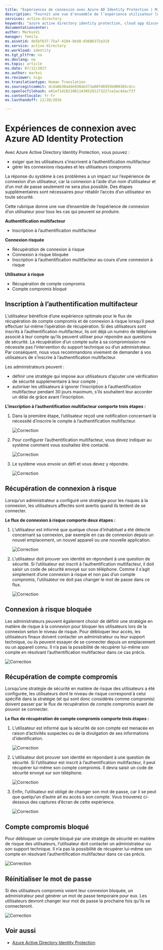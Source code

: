 ```yaml
---
title: "Expériences de connexion avec Azure AD Identity Protection | Microsoft Docs"
description: "Fournit une vue d’ensemble de l’expérience utilisateur lorsque Identity Protection a atténué ou corrigé la connexion d’un utilisateur ou lorsque l’authentification multifacteur est requise par une stratégie."
services: active-directory
keywords: "azure active directory identity protection, cloud app discovery, gestion d’applications, sécurité, risque, niveau de risque, vulnérabilité, stratégie de sécurité"
documentationcenter: 
author: MarkusVi
manager: femila
ms.assetid: de5bf637-75a7-4104-b6d8-03686372a319
ms.service: active-directory
ms.workload: identity
ms.tgt_pltfrm: na
ms.devlang: na
ms.topic: article
ms.date: 07/12/2017
ms.author: markvi
ms.reviewer: nigu
ms.translationtype: Human Translation
ms.sourcegitcommit: dcda8b30adde930ab373a087d6955b900365c4cc
ms.openlocfilehash: e81ef1d182108114305291273227ce2ac4dacf3f
ms.contentlocale: fr-fr
ms.lasthandoff: 12/28/2016

---
```

# <a name="sign-in-experiences-with-azure-ad-identity-protection"></a>Expériences de connexion avec Azure AD Identity Protection
Avec Azure Active Directory Identity Protection, vous pouvez :

* exiger que les utilisateurs s’inscrivent à l’authentification multifacteur
* gérer les connexions risquées et les utilisateurs compromis

La réponse du système à ces problèmes a un impact sur l’expérience de connexion d’un utilisateur, car la connexion à l’aide d’un nom d’utilisateur et d’un mot de passe seulement ne sera plus possible. Des étapes supplémentaires sont nécessaires pour rétablir l’accès d’un utilisateur en toute sécurité.

Cette rubrique donne une vue d’ensemble de l’expérience de connexion d’un utilisateur pour tous les cas qui peuvent se produire.

**Authentification multifacteur**

* Inscription à l’authentification multifacteur

**Connexion risquée**

* Récupération de connexion à risque
* Connexion à risque bloquée
* Inscription à l’authentification multifacteur au cours d’une connexion à risque

**Utilisateur à risque**

* Récupération de compte compromis
* Compte compromis bloqué

## <a name="multi-factor-authentication-registration"></a>Inscription à l’authentification multifacteur
L’utilisateur bénéficie d’une expérience optimale pour le flux de récupération de compte compromis et de connexion à risque lorsqu’il peut effectuer lui-même l’opération de récupération. Si des utilisateurs sont inscrits à l’authentification multifacteur, ils ont déjà un numéro de téléphone associé à leur compte qu’ils peuvent utiliser pour répondre aux questions de sécurité. La récupération d’un compte suite à sa compromission ne nécessite pas l’intervention du support technique ou d’un administrateur. Par conséquent, nous vous recommandons vivement de demander à vos utilisateurs de s’inscrire à l’authentification multifacteur. 

Les administrateurs peuvent :

* définir une stratégie qui impose aux utilisateurs d’ajouter une vérification de sécurité supplémentaire à leur compte ; 
* autoriser les utilisateurs à ignorer l’inscription à l’authentification multifacteur pendant 30 jours maximum, s’ils souhaitent leur accorder un délai de grâce avant l’inscription.

**L’inscription à l’authentification multifacteur comporte trois étapes :**

1. Dans la première étape, l’utilisateur reçoit une notification concernant la nécessité d’inscrire le compte à l’authentification multifacteur. 
   
    ![Correction](./media/active-directory-identityprotection-flows/140.png "Correction")
2. Pour configurer l’authentification multifacteur, vous devez indiquer au système comment vous souhaitez être contacté.
   
    ![Correction](./media/active-directory-identityprotection-flows/141.png "Correction")
3. Le système vous envoie un défi et vous devez y répondre.
   
    ![Correction](./media/active-directory-identityprotection-flows/142.png "Correction")

## <a name="risky-sign-in-recovery"></a>Récupération de connexion à risque
Lorsqu’un administrateur a configuré une stratégie pour les risques à la connexion, les utilisateurs affectés sont avertis quand ils tentent de se connecter. 

**Le flux de connexion à risque comporte deux étapes :** 

1. L’utilisateur est informé que quelque chose d’inhabituel a été détecté concernant sa connexion, par exemple en cas de connexion depuis un nouvel emplacement, un nouvel appareil ou une nouvelle application. 
   
    ![Correction](./media/active-directory-identityprotection-flows/120.png "Correction")
2. L’utilisateur doit prouver son identité en répondant à une question de sécurité. Si l’utilisateur est inscrit à l’authentification multifacteur, il doit saisir un code de sécurité envoyé sur son téléphone. Comme il s’agit simplement d’une connexion à risque et non pas d’un compte compromis, l’utilisateur ne doit pas changer le mot de passe dans ce flux. 
   
    ![Correction](./media/active-directory-identityprotection-flows/121.png "Correction")

## <a name="risky-sign-in-blocked"></a>Connexion à risque bloquée
Les administrateurs peuvent également choisir de définir une stratégie en matière de risque à la connexion pour bloquer les utilisateurs lors de la connexion selon le niveau de risque. Pour débloquer leur accès, les utilisateurs finaux doivent contacter un administrateur ou leur support technique, ou ils peuvent essayer de se connecter depuis un emplacement ou un appareil connu. Il n’a pas la possibilité de récupérer lui-même son compte en résolvant l’authentification multifacteur dans ce cas précis.

![Correction](./media/active-directory-identityprotection-flows/200.png "Correction")

## <a name="compromised-account-recovery"></a>Récupération de compte compromis
Lorsqu’une stratégie de sécurité en matière de risque des utilisateurs a été configurée, les utilisateurs dont le niveau de risque correspond à celui spécifié dans la stratégie (et qui sont donc considérés comme compromis) doivent passer par le flux de récupération de compte compromis avant de pouvoir se connecter. 

**Le flux de récupération de compte compromis comporte trois étapes :**

1. L’utilisateur est informé que la sécurité de son compte est menacée en raison d’activités suspectes ou de la divulgation de ses informations d’identification.
   
    ![Correction](./media/active-directory-identityprotection-flows/101.png "Correction")
2. L’utilisateur doit prouver son identité en répondant à une question de sécurité. Si l’utilisateur est inscrit à l’authentification multifacteur, il peut récupérer lui-même son compte compromis. Il devra saisir un code de sécurité envoyé sur son téléphone. 
   
   ![Correction](./media/active-directory-identityprotection-flows/110.png "Correction")
3. Enfin, l’utilisateur est obligé de changer son mot de passe, car il se peut que quelqu’un d’autre ait eu accès à son compte. 
   Vous trouverez ci-dessous des captures d’écran de cette expérience.
   
   ![Correction](./media/active-directory-identityprotection-flows/111.png "Correction")

## <a name="compromised-account-blocked"></a>Compte compromis bloqué
Pour débloquer un compte bloqué par une stratégie de sécurité en matière de risque des utilisateurs, l’utilisateur doit contacter un administrateur ou son support technique. Il n’a pas la possibilité de récupérer lui-même son compte en résolvant l’authentification multifacteur dans ce cas précis.

![Correction](./media/active-directory-identityprotection-flows/104.png "Correction")

## <a name="reset-password"></a>Réinitialiser le mot de passe
Si des utilisateurs compromis voient leur connexion bloquée, un administrateur peut générer un mot de passe temporaire pour eux. Les utilisateurs devront changer leur mot de passe la prochaine fois qu’ils se connecteront.

![Correction](./media/active-directory-identityprotection-flows/160.png "Correction")

## <a name="see-also"></a>Voir aussi
* [Azure Active Directory Identity Protection](active-directory-identityprotection.md) 



